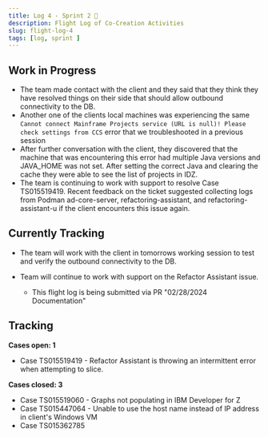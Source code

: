 ```yaml
---
title: Log 4 - Sprint 2 🛫
description: Flight Log of Co-Creation Activities
slug: flight-log-4
tags: [log, sprint ]
---
```


## Work in Progress

- The team made contact with the client and they said that they think they have resolved things on their side that should allow outbound connectivity to the DB.
- Another one of the clients local machines was experiencing the same `Cannot connect Mainframe Projects service (URL is null)! Please check settings from CCS` error that we troubleshooted in a previous session
- After further conversation with the client, they discovered that the machine that was encountering this error had multiple Java versions and JAVA_HOME was not set. After setting the correct Java and clearing the cache they were able to see the list of projects in IDZ. 
- The team is continuing to work with support to resolve Case TS015519419. Recent feedback on the ticket suggested collecting logs from Podman ad-core-server, refactoring-assistant, and refactoring-assistant-u if the client encounters this issue again. 

## Currently Tracking
- The team will work with the client in tomorrows working session to test and verify the outbound connectivity to the DB.
- Team will continue to work with support on the Refactor Assistant issue. 

    - This flight log is being submitted via PR "02/28/2024 Documentation"

## Tracking
**Cases open: 1**
  - Case TS015519419 - Refactor Assistant is throwing an intermittent error when attempting to slice.

**Cases closed: 3**
  - Case TS015519060 - Graphs not populating in IBM Developer for Z
  - Case TS015447064 - Unable to use the host name instead of IP address in client's Windows VM
  - Case TS015362785  